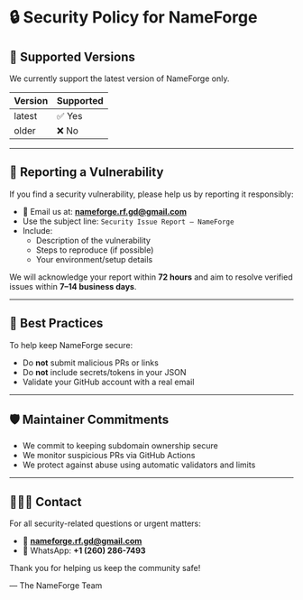 # 🔒 Security Policy for NameForge

## 📅 Supported Versions
We currently support the latest version of NameForge only.

| Version | Supported          |
|---------|--------------------|
| latest  | ✅ Yes              |
| older   | ❌ No               |

---

## 📢 Reporting a Vulnerability

If you find a security vulnerability, please help us by reporting it responsibly:

- 📧 Email us at: **nameforge.rf.gd@gmail.com**  
- Use the subject line: `Security Issue Report – NameForge`
- Include:
  - Description of the vulnerability
  - Steps to reproduce (if possible)
  - Your environment/setup details

We will acknowledge your report within **72 hours** and aim to resolve verified issues within **7–14 business days**.

---

## 🔐 Best Practices

To help keep NameForge secure:

- Do **not** submit malicious PRs or links  
- Do **not** include secrets/tokens in your JSON  
- Validate your GitHub account with a real email  

---

## 🛡️ Maintainer Commitments

- We commit to keeping subdomain ownership secure  
- We monitor suspicious PRs via GitHub Actions  
- We protect against abuse using automatic validators and limits  

---

## 🧑‍🤝‍🧑 Contact

For all security-related questions or urgent matters:

- 📧 **nameforge.rf.gd@gmail.com**  
- 📱 WhatsApp: **+1 (260) 286-7493**

Thank you for helping us keep the community safe!

— The NameForge Team
